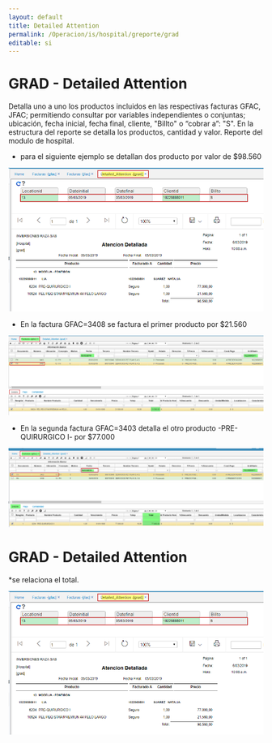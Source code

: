 ```yaml
---
layout: default
title: Detailed Attention
permalink: /Operacion/is/hospital/greporte/grad
editable: si
---
```


# GRAD - Detailed Attention

Detalla uno a uno los productos incluidos en las respectivas facturas GFAC, JFAC; permitiendo consultar por variables independientes o conjuntas; ubicación, fecha inicial, fecha final, cliente, "Billto" o “cobrar a”: "S".
En la estructura del reporte se detalla los productos, cantidad y valor.
Reporte del modulo de hospital.

* para el siguiente ejemplo se detallan dos producto por valor de $98.560  


![](grad1.png)

* En la factura GFAC=3408 se factura el primer producto por $21.560  

![](grad2.png)

* En la segunda factura GFAC=3403 detalla el otro producto -PRE-QUIRURGICO I- por $77.000  


![](grad3.png)

# GRAD - Detailed Attention

*se relaciona el total.  

![](grad1.png)




